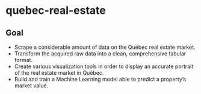 # quebec-real-estate
## Goal
- Scrape a considerable amount of data on the Québec real estate market.
- Transform the acquired raw data into a clean, comprehensive tabular format.
- Create various visualization tools in order to display an accurate portrait of the real estate market in Québec.
- Build and train a Machine Learning model able to predict a property’s market value.
